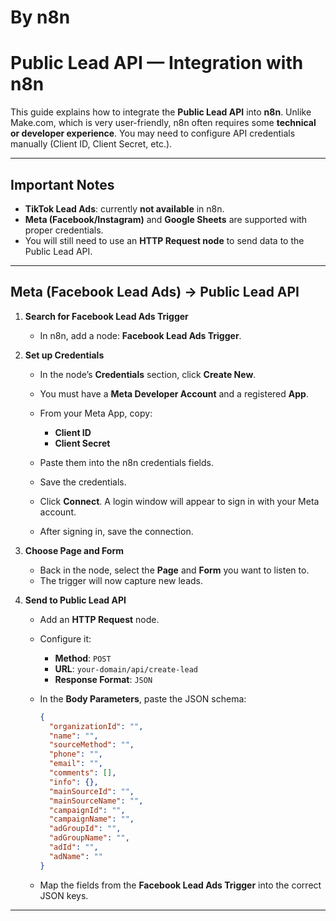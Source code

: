 # By n8n

# Public Lead API — Integration with n8n

This guide explains how to integrate the **Public Lead API** into **n8n**.
Unlike Make.com, which is very user-friendly, n8n often requires some **technical or developer experience**. You may need to configure API credentials manually (Client ID, Client Secret, etc.).

---

## Important Notes

- **TikTok Lead Ads**: currently **not available** in n8n.
- **Meta (Facebook/Instagram)** and **Google Sheets** are supported with proper credentials.
- You will still need to use an **HTTP Request node** to send data to the Public Lead API.

---

## Meta (Facebook Lead Ads) → Public Lead API

1. **Search for Facebook Lead Ads Trigger**

   - In n8n, add a node: **Facebook Lead Ads Trigger**.

2. **Set up Credentials**

   - In the node’s **Credentials** section, click **Create New**.
   - You must have a **Meta Developer Account** and a registered **App**.
   - From your Meta App, copy:

     - **Client ID**
     - **Client Secret**

   - Paste them into the n8n credentials fields.
   - Save the credentials.
   - Click **Connect**. A login window will appear to sign in with your Meta account.
   - After signing in, save the connection.

3. **Choose Page and Form**

   - Back in the node, select the **Page** and **Form** you want to listen to.
   - The trigger will now capture new leads.

4. **Send to Public Lead API**

   - Add an **HTTP Request** node.

   - Configure it:

     - **Method**: `POST`
     - **URL**: `your-domain/api/create-lead`
     - **Response Format**: `JSON`

   - In the **Body Parameters**, paste the JSON schema:

     ```json
     {
       "organizationId": "",
       "name": "",
       "sourceMethod": "",
       "phone": "",
       "email": "",
       "comments": [],
       "info": {},
       "mainSourceId": "",
       "mainSourceName": "",
       "campaignId": "",
       "campaignName": "",
       "adGroupId": "",
       "adGroupName": "",
       "adId": "",
       "adName": ""
     }
     ```

   - Map the fields from the **Facebook Lead Ads Trigger** into the correct JSON keys.

---
